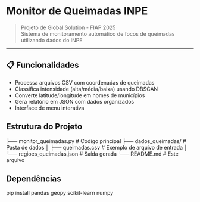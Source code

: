 
# Monitor de Queimadas INPE

> Projeto de Global Solution - FIAP 2025  
> Sistema de monitoramento automático de focos de queimadas utilizando dados do INPE

---

## 📋 Funcionalidades
- Processa arquivos CSV com coordenadas de queimadas
- Classifica intensidade (alta/média/baixa) usando DBSCAN
- Converte latitude/longitude em nomes de municípios
- Gera relatório em JSON com dados organizados
- Interface de menu interativa



##  Estrutura do Projeto
├── monitor_queimadas.py    # Código principal
├── dados_queimadas/        # Pasta de dados
│   ├── queimadas.csv       # Exemplo de arquivo de entrada
│   └── regioes_queimadas.json  # Saída gerada
└── README.md               # Este arquivo
   
## Dependências

pip install pandas geopy scikit-learn numpy

